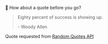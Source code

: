 📣 How about a quote before you go?

> Eighty percent of success is showing up.
>
> <p>- Woody Allen</p>

Quote requested from [Random Quotes API](https://github.com/lukePeavey/quotable)
